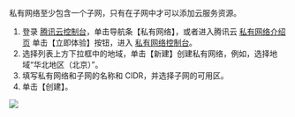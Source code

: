 
私有网络至少包含一个子网，只有在子网中才可以添加云服务资源。

1. 登录 [腾讯云控制台](https://console.cloud.tencent.com/)，单击导航条【私有网络】，或者进入腾讯云 [私有网络介绍页](https://cloud.tencent.com/product/vpc.html) 单击【立即体验】按钮，进入 [私有网络控制台](https://console.cloud.tencent.com/vpc/)。
2.	选择列表上方下拉框中的地域，单击【新建】创建私有网络，例如，选择地域“华北地区（北京）”。
3.	填写私有网络和子网的名称和 CIDR，并选择子网的可用区。
4.	单击【创建】。

![](https://main.qcloudimg.com/raw/bd96e12790b13c6166601769f65d14ef.png)
